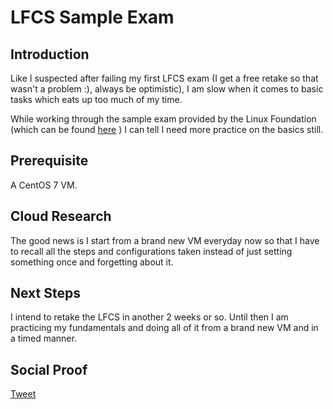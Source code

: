 

# LFCS Sample Exam

## Introduction

Like I suspected after failing my first LFCS exam (I get a free retake so that wasn't a problem :), always be optimistic), I am slow when it comes to basic tasks which eats up too much of my time. 

While working through the sample exam provided by the Linux Foundation (which can be found [here](https://training.linuxfoundation.org/wp-content/uploads/2019/04/LFCS-Practice-Questions-v1.0.pdf) ) I can tell I need more practice on the basics still.

## Prerequisite

A CentOS 7 VM.

## Cloud Research

The good news is I start from a brand new VM everyday now so that I have to recall all the steps and configurations taken instead of just setting something once and forgetting about it. 

## Next Steps

I intend to retake the LFCS in another 2 weeks or so. Until then I am practicing my fundamentals and doing all of it from a brand new VM and in a timed manner.

## Social Proof

[Tweet](https://twitter.com/lrnallday/status/1316805424977510405)
